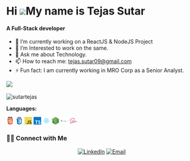 Hi ![](https://user-images.githubusercontent.com/18350557/176309783-0785949b-9127-417c-8b55-ab5a4333674e.gif)My name is Tejas Sutar
======================================================================================================================================
<h4>A Full-Stack developer</h4>

- 🔭 I’m currently working on a ReactJS & NodeJS Project
- 🌱 I’m Interested to work on the same.
- 💬 Ask me about Technology.
- 📫 How to reach me: tejas.sutar09@gmail.com
- ⚡ Fun fact: I am currently working in MRO Corp as a Senior Analyst.

<a href="https://www.github.com/sutartejas" target="_blank" rel="noreferrer"><img
src="https://img.shields.io/github/followers/sutartejas?logo=github&style=for-the-badge&color=0891b2&labelColor=1c1917" /></a>
<p align="left"> <img src="https://komarev.com/ghpvc/?username=sutartejas&label=Profile%20views&color=0e75b6&style=flat" alt="sutartejas" /> </p>

**Languages:**  

<code><img height="20" src="https://raw.githubusercontent.com/github/explore/80688e429a7d4ef2fca1e82350fe8e3517d3494d/topics/html/html.png"></code>
<code><img height="20" src="https://raw.githubusercontent.com/github/explore/80688e429a7d4ef2fca1e82350fe8e3517d3494d/topics/css/css.png"></code>
<code><img height="20" src="https://raw.githubusercontent.com/github/explore/80688e429a7d4ef2fca1e82350fe8e3517d3494d/topics/javascript/javascript.png"></code>
<code><img height="20" src="https://raw.githubusercontent.com/github/explore/80688e429a7d4ef2fca1e82350fe8e3517d3494d/topics/typescript/typescript.png"></code>
<code><img height="20" src="https://raw.githubusercontent.com/github/explore/80688e429a7d4ef2fca1e82350fe8e3517d3494d/topics/react/react.png"></code>
<code><img height="20" src="https://raw.githubusercontent.com/github/explore/80688e429a7d4ef2fca1e82350fe8e3517d3494d/topics/nodejs/nodejs.png"></code>
<code><img height="20" src="https://raw.githubusercontent.com/github/explore/80688e429a7d4ef2fca1e82350fe8e3517d3494d/topics/mongodb/mongodb.png"></code>
<code><img height="20" src="https://raw.githubusercontent.com/github/explore/80688e429a7d4ef2fca1e82350fe8e3517d3494d/topics/sass/sass.png"></code>


<h3> 🤝🏻 Connect with Me </h3>

<p align="center">
<a href="https://www.linkedin.com/in/tejassutar/"><img alt="LinkedIn" src="https://img.shields.io/badge/LinkedIn-tejassutar-blue?style=flat-square&logo=linkedin"></a>
<a href="mailto:tejas.sutar09@gmail.com"><img alt="Email" src="https://img.shields.io/badge/Email-tejas.sutar09@gmail.com-blue?style=flat-square&logo=gmail"></a>
</p>

 <!--⭐️ From [Tejas Sutar](https://github.com/sutartejas)-->
